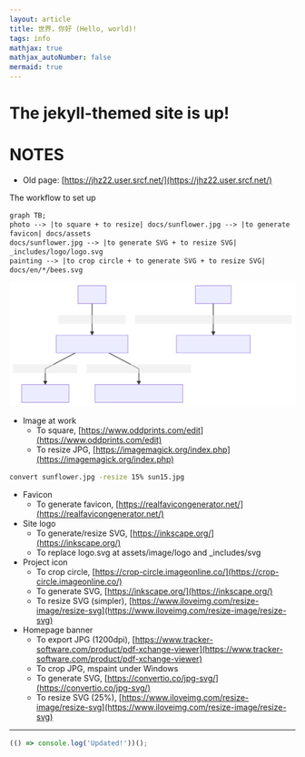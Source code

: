 ```yaml
---
layout: article
title: 世界，你好 (Hello, world)!
tags: info
mathjax: true
mathjax_autoNumber: false
mermaid: true
---
```


# The jekyll-themed site is up!

<!--more-->

# NOTES

* Old page: [https://jhz22.user.srcf.net/](https://jhz22.user.srcf.net/)

The workflow to set up
```
graph TB;
photo --> |to square + to resize| docs/sunflower.jpg --> |to generate favicon| docs/assets
docs/sunflower.jpg --> |to generate SVG + to resize SVG| _includes/logo/logo.svg
painting --> |to crop circle + to generate SVG + to resize SVG| docs/en/*/bees.svg
```
![](mermaid-diagram-20210224082643.svg)
* Image at work
  * To square, [https://www.oddprints.com/edit](https://www.oddprints.com/edit)
  * To resize JPG, [https://imagemagick.org/index.php](https://imagemagick.org/index.php)
```bash
convert sunflower.jpg -resize 15% sun15.jpg
```  
* Favicon
  * To generate favicon, [https://realfavicongenerator.net/](https://realfavicongenerator.net/)
* Site logo
  * To generate/resize SVG, [https://inkscape.org/](https://inkscape.org/)
  * To replace logo.svg at assets/image/logo and _includes/svg
* Project icon
  * To crop circle, [https://crop-circle.imageonline.co/](https://crop-circle.imageonline.co/)
  * To generate SVG, [https://inkscape.org/](https://inkscape.org/)
  * To resize SVG (simpler), [https://www.iloveimg.com/resize-image/resize-svg](https://www.iloveimg.com/resize-image/resize-svg)
* Homepage banner
  * To export JPG (1200dpi), [https://www.tracker-software.com/product/pdf-xchange-viewer](https://www.tracker-software.com/product/pdf-xchange-viewer)
  * To crop JPG, mspaint under Windows
  * To generate SVG, [https://convertio.co/jpg-svg/](https://convertio.co/jpg-svg/)
  * To resize SVG (25%), [https://www.iloveimg.com/resize-image/resize-svg](https://www.iloveimg.com/resize-image/resize-svg)

---

```javascript
(() => console.log('Updated!'))();
```
